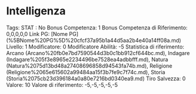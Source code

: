# Intelligenza

Tags: STAT
: No
Bonus Competenza: 1
Bonus Competenza di Riferimento: 0,0,0,0,0
Link PG: [Nome PG] (%5BNome%20PG%5D%20cfcf37a95b1a44d5aa2b4e40a14ff08a.md)
Livello: 1
Modificatore: 0
Modificatore  Abilità: -5
Statistica di riferimento: Arcano (Arcano%20fb0e7bd7590544d3b0c1bb912cf644bc.md), Indagare (Indagare%205f3e8965e2234496be7528ea4adbbfff.md), Natura (Natura%2075d13bd48a27408696858d94543fa74b.md), Religione (Religione%2065e615602a99484aa15f3b7fe9c7f74c.md), Storia (Storia%2075cb23d396184a0a80e7216bd0340ea9.md)
Tiro Salvezza: 0
Valore: 10
Valore di riferimento: -5,-5,-5,-5,-5